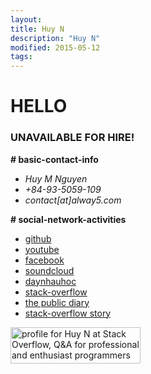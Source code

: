 ```yaml
---
layout:
title: Huy N
description: "Huy N"
modified: 2015-05-12
tags: 
---
```


# HELLO

### UNAVAILABLE FOR HIRE!

<p><b># basic-contact-info</b></p>
 <ul>
   <li><i>Huy M Nguyen</i></li>
   <li><i>+84-93-5059-109</i></li>
   <li><i>contact[at]alway5.com</i></li>
 </ul>
<p><b># social-network-activities</b></p>
 <ul>
  
<li><a href="https://github.com/minhhuy150894" target="_blank">github</a></li>
<li><a href="https://www.youtube.com/channel/UC_BcJL6407-pBo8Fiu3AHvQ" target="_blank">youtube</a></li>
<li><a href="https://www.facebook.com/abcdevwxyz" target="_blank">facebook</a></li>
<li><a href="https://soundcloud.com/david15894" target="_blank">soundcloud</a></li>
<li><a href="http://daynhauhoc.com/users/david15894" target="_blank">daynhauhoc</a></li>
<li><a href="http://stackoverflow.com/users/5512611/huy-n" target="_blank">stack-overflow</a></li>
<li><a href="https://davidng94.wordpress.com" target="_blank">the public diary</a></li>
<li><a href="http://stackoverflow.com/story/huy" target="_blank">stack-overflow story</a></li>
 </ul>
<a href="http://stackoverflow.com/users/5512611/huy-n" target="_blank">
<img src="http://stackoverflow.com/users/flair/5512611.png" width="208" height="58" alt="profile for Huy N at Stack Overflow, Q&amp;A for professional and enthusiast programmers">
</a>
